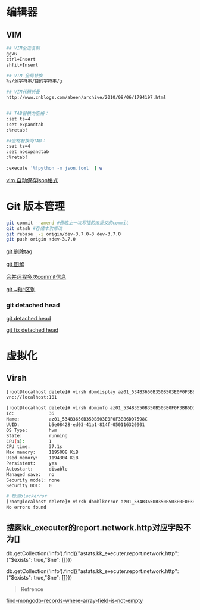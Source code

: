 # 编辑器

## VIM

```sh
## VIM全选复制
ggVG
ctrl+Insert
shfit+Insert

## VIM 全局替换
%s/源字符串/目的字符串/g

## VIM代码折叠
http://www.cnblogs.com/abeen/archive/2010/08/06/1794197.html


## TAB替换为空格：
:set ts=4
:set expandtab
:%retab!

##空格替换为TAB：
:set ts=4
:set noexpandtab
:%retab!

:execute '%!python -m json.tool' | w
```
[vim 自动保存json格式](https://stackoverflow.com/questions/26214156/how-to-auto-format-json-on-save-in-vim)

# Git 版本管理

```sh
git commit --amend #修改上一次写错的未提交的commit
git stash #存储本次修改
git rebase  -i origin/dev-3.7.0~3 dev-3.7.0
git push origin +dev-3.7.0
```


[git 删除tag](https://blog.zengrong.net/post/1746.html)

[git 图解](https://marklodato.github.io/visual-git-guide/index-zh-cn.html)

[合并远程多次commit信息](https://stackoverflow.com/questions/5667884/how-to-squash-commits-in-git-after-they-have-been-pushed)

[git ~和^区别](https://stackoverflow.com/questions/2221658/whats-the-difference-between-head-and-head-in-gits)

### git detached head

[git detached head](https://gitbook.tw/chapters/faq/detached-head.html)

[git fix detached head](https://stackoverflow.com/questions/10228760/fix-a-git-detached-head)


# 虚拟化

## Virsh

```sh
[root@localhost delete]# virsh domdisplay az01_534B3650B350B503E0F0F3BB6DD7598C
vnc://localhost:101

[root@localhost delete]# virsh dominfo az01_534B3650B350B503E0F0F3BB6DD7598C
Id:             36
Name:           az01_534B3650B350B503E0F0F3BB6DD7598C
UUID:           b5e08428-ed03-41a1-814f-050116320901
OS Type:        hvm
State:          running
CPU(s):         1
CPU time:       37.1s
Max memory:     1195008 KiB
Used memory:    1194304 KiB
Persistent:     yes
Autostart:      disable
Managed save:   no
Security model: none
Security DOI:   0

# 检测blockerror
[root@localhost delete]# virsh domblkerror az01_534B3650B350B503E0F0F3BB6DD7598C
No errors found

```

## 搜索kk_executer的report.network.http对应字段不为[]

db.getCollection('info').find({"astats.kk_executer.report.network.http": {"$exists": true,"$ne": []}})

db.getCollection('info').find({"astats.kk_executer.report.network.http": {"$exists": true,"$ne": []}})

> Refrence

[find-mongodb-records-where-array-field-is-not-empty](https://stackoverflow.com/questions/14789684/find-mongodb-records-where-array-field-is-not-empty)